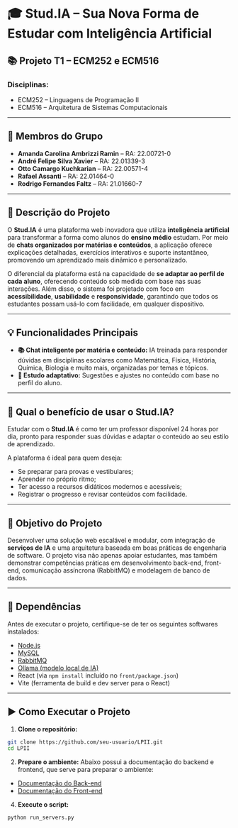 # 🎓 Stud.IA – Sua Nova Forma de Estudar com Inteligência Artificial

## 📚 Projeto T1 – ECM252 e ECM516

### Disciplinas:
- ECM252 – Linguagens de Programação II  
- ECM516 – Arquitetura de Sistemas Computacionais

---

## 👥 Membros do Grupo

- **Amanda Carolina Ambrizzi Ramin** – RA: 22.00721-0  
- **André Felipe Silva Xavier** – RA: 22.01339-3  
- **Otto Camargo Kuchkarian** – RA: 22.00571-4  
- **Rafael Assanti** – RA: 22.01464-0  
- **Rodrigo Fernandes Faltz** – RA: 21.01660-7  

---

## 📖 Descrição do Projeto

O **Stud.IA** é uma plataforma web inovadora que utiliza **inteligência artificial** para transformar a forma como alunos do **ensino médio** estudam. Por meio de **chats organizados por matérias e conteúdos**, a aplicação oferece explicações detalhadas, exercícios interativos e suporte instantâneo, promovendo um aprendizado mais dinâmico e personalizado.

O diferencial da plataforma está na capacidade de **se adaptar ao perfil de cada aluno**, oferecendo conteúdo sob medida com base nas suas interações. Além disso, o sistema foi projetado com foco em **acessibilidade**, **usabilidade** e **responsividade**, garantindo que todos os estudantes possam usá-lo com facilidade, em qualquer dispositivo.

---

## 💡 Funcionalidades Principais

- **📚 Chat inteligente por matéria e conteúdo:** IA treinada para responder dúvidas em disciplinas escolares como Matemática, Física, História, Química, Biologia e muito mais, organizadas por temas e tópicos.
- **🧠 Estudo adaptativo:** Sugestões e ajustes no conteúdo com base no perfil do aluno.

---

## 🎯 Qual o benefício de usar o Stud.IA?

Estudar com o **Stud.IA** é como ter um professor disponível 24 horas por dia, pronto para responder suas dúvidas e adaptar o conteúdo ao seu estilo de aprendizado.

A plataforma é ideal para quem deseja:

- Se preparar para provas e vestibulares;
- Aprender no próprio ritmo;
- Ter acesso a recursos didáticos modernos e acessíveis;
- Registrar o progresso e revisar conteúdos com facilidade.

---

## 🧩 Objetivo do Projeto

Desenvolver uma solução web escalável e modular, com integração de **serviços de IA** e uma arquitetura baseada em boas práticas de engenharia de software. O projeto visa não apenas apoiar estudantes, mas também demonstrar competências práticas em desenvolvimento back-end, front-end, comunicação assíncrona (RabbitMQ) e modelagem de banco de dados.

---

## 🔧 Dependências

Antes de executar o projeto, certifique-se de ter os seguintes softwares instalados:

- [Node.js](https://nodejs.org/)
- [MySQL](https://www.mysql.com/downloads/)
- [RabbitMQ](https://www.rabbitmq.com/download.html)
- [Ollama (modelo local de IA)](https://ollama.com/)
- React (via ```npm install```  incluído no ```front/package.json```)
- Vite (ferramenta de build e dev server para o React)

---

## ▶️ Como Executar o Projeto

1. **Clone o repositório:**

```bash
git clone https://github.com/seu-usuario/LPII.git
cd LPII
```

2. **Prepare o ambiente:**
Abaixo possui a documentação do backend e frontend, que serve para preparar o ambiente:
* [Documentação do Back-end](https://github.com/rodrigo-faltz/LPII/blob/main/back/README.md)
* [Documentação do Front-end](https://github.com/rodrigo-faltz/LPII/blob/main/front/README.md)

4. **Execute o script:**

```bash
python run_servers.py
```
